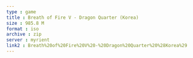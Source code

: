 ```yaml
---
type : game
title : Breath of Fire V - Dragon Quarter (Korea)
size : 985.8 M
format : iso
archive : zip
server : myrient
link2 : Breath%20of%20Fire%20V%20-%20Dragon%20Quarter%20%28Korea%29
---
```

